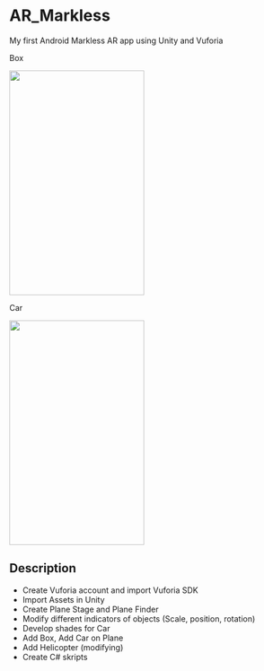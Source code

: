 # AR_Markless

My first Android Markless AR app using Unity and Vuforia <br>

Box 

<img src="https://github.com/Alexart1995/AR_Markless/blob/main/Box.gif" width="240" height="400">

Car

<img src="https://github.com/Alexart1995/AR_Markless/blob/main/CAR_M.gif" width="240" height="400">

## Description
- Create Vuforia account and import Vuforia SDK
- Import Assets in Unity
- Create Plane Stage and Plane Finder 
- Modify different indicators of objects (Scale, position, rotation)
- Develop shades for Car
- Add Box, Add Car on Plane
- Add Helicopter (modifying)
- Create C# skripts
